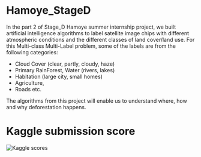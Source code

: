 # Hamoye_StageD

In the part 2 of Stage_D Hamoye summer internship project, we built artificial intelligence algorithms to label satellite image chips with different atmospheric conditions and the different classes of land cover/land use.  For this Multi-class Multi-Label problem, some of the labels are from the following categories: 
*   Cloud Cover (clear, partly, cloudy, haze)
*   Primary RainForest, Water (rivers, lakes)
*   Habitation (large city, small homes)
*   Agriculture,
*   Roads etc. 

The algorithms from this project will enable us to understand where, how and why deforestation happens.

# Kaggle submission score

![Kaggle scores](https://user-images.githubusercontent.com/16369782/191005116-bb96e99f-46f6-4bfc-a4e0-29a0bd6c11ab.png)

